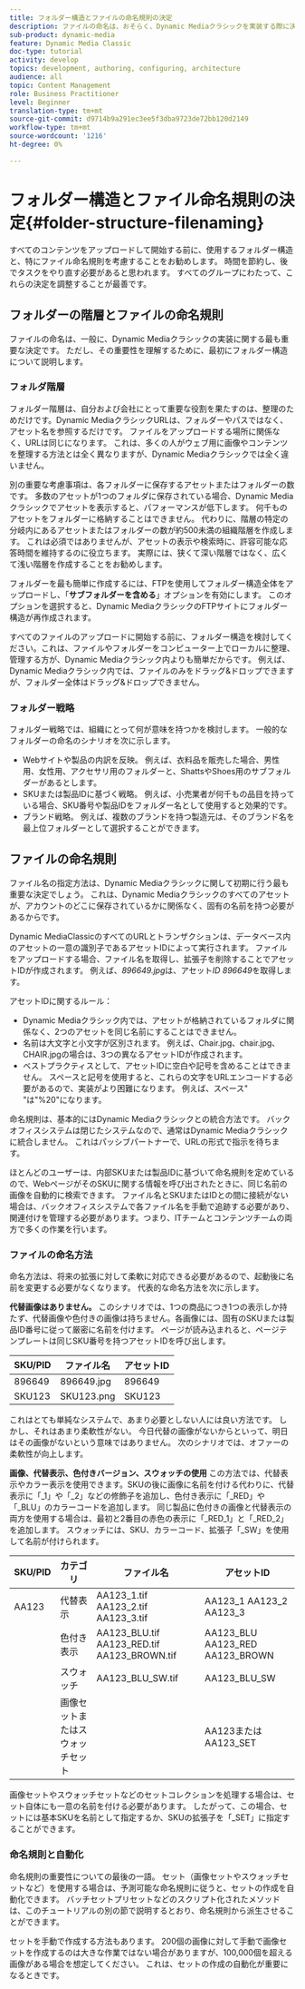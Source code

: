 ```yaml
---
title: フォルダー構造とファイルの命名規則の決定
description: ファイルの命名は、おそらく、Dynamic Mediaクラシックを実装する際に決定する最も重要な決定です。 フォルダー構造も重要です。 フォルダー構造とファイル名に対して、これが非常に重要で考えられる方法について説明します。
sub-product: dynamic-media
feature: Dynamic Media Classic
doc-type: tutorial
activity: develop
topics: development, authoring, configuring, architecture
audience: all
topic: Content Management
role: Business Practitioner
level: Beginner
translation-type: tm+mt
source-git-commit: d9714b9a291ec3ee5f3dba9723de72bb120d2149
workflow-type: tm+mt
source-wordcount: '1216'
ht-degree: 0%

---
```



# フォルダー構造とファイル命名規則の決定{#folder-structure-filenaming}

すべてのコンテンツをアップロードして開始する前に、使用するフォルダー構造と、特にファイル命名規則を考慮することをお勧めします。 時間を節約し、後でタスクをやり直す必要があると思われます。 すべてのグループにわたって、これらの決定を調整することが最善です。

## フォルダーの階層とファイルの命名規則

ファイルの命名は、一般に、Dynamic Mediaクラシックの実装に関する最も重要な決定です。 ただし、その重要性を理解するために、最初にフォルダー構造について説明します。

### フォルダ階層

フォルダー階層は、自分および会社にとって重要な役割を果たすのは、整理のためだけです。Dynamic MediaクラシックURLは、フォルダーやパスではなく、アセット名を参照するだけです。 ファイルをアップロードする場所に関係なく、URLは同じになります。 これは、多くの人がウェブ用に画像やコンテンツを整理する方法とは全く異なりますが、Dynamic Mediaクラシックでは全く違いません。

別の重要な考慮事項は、各フォルダーに保存するアセットまたはフォルダーの数です。 多数のアセットが1つのフォルダに保存されている場合、Dynamic Mediaクラシックでアセットを表示すると、パフォーマンスが低下します。 何千ものアセットをフォルダーに格納することはできません。 代わりに、階層の特定の分岐内にあるアセットまたはフォルダーの数が約500未満の組織階層を作成します。 これは必須ではありませんが、アセットの表示や検索時に、許容可能な応答時間を維持するのに役立ちます。 実際には、狭くて深い階層ではなく、広くて浅い階層を作成することをお勧めします。

フォルダーを最も簡単に作成するには、FTPを使用してフォルダー構造全体をアップロードし、「**サブフォルダーを含める**」オプションを有効にします。 このオプションを選択すると、Dynamic MediaクラシックのFTPサイトにフォルダー構造が再作成されます。

すべてのファイルのアップロードに開始する前に、フォルダー構造を検討してください。これは、ファイルやフォルダーをコンピューター上でローカルに整理、管理する方が、Dynamic Mediaクラシック内よりも簡単だからです。 例えば、Dynamic Mediaクラシック内では、ファイルのみをドラッグ&amp;ドロップできますが、フォルダー全体はドラッグ&amp;ドロップできません。

### フォルダー戦略

フォルダー戦略では、組織にとって何が意味を持つかを検討します。 一般的なフォルダーの命名のシナリオを次に示します。

- Webサイトや製品の内訳を反映。 例えば、衣料品を販売した場合、男性用、女性用、アクセサリ用のフォルダーと、ShattsやShoes用のサブフォルダーがあるとします。
- SKUまたは製品IDに基づく戦略。 例えば、小売業者が何千もの品目を持っている場合、SKU番号や製品IDをフォルダー名として使用すると効果的です。
- ブランド戦略。 例えば、複数のブランドを持つ製造元は、そのブランド名を最上位フォルダーとして選択することができます。

## ファイルの命名規則

ファイル名の指定方法は、Dynamic Mediaクラシックに関して初期に行う最も重要な決定でしょう。 これは、Dynamic Mediaクラシックのすべてのアセットが、アカウントのどこに保存されているかに関係なく、固有の名前を持つ必要があるからです。

Dynamic MediaClassicのすべてのURLとトランザクションは、データベース内のアセットの一意の識別子であるアセットIDによって実行されます。 ファイルをアップロードする場合、ファイル名を取得し、拡張子を削除することでアセットIDが作成されます。 例えば、_896649.jpg_&#x200B;は、アセット&#x200B;_ID 896649_&#x200B;を取得します。

アセットIDに関するルール：

- Dynamic Mediaクラシック内では、アセットが格納されているフォルダに関係なく、2つのアセットを同じ名前にすることはできません。
- 名前は大文字と小文字が区別されます。 例えば、Chair.jpg、chair.jpg、CHAIR.jpgの場合は、3つの異なるアセットIDが作成されます。
- ベストプラクティスとして、アセットIDに空白や記号を含めることはできません。 スペースと記号を使用すると、これらの文字をURLエンコードする必要があるので、実装がより困難になります。 例えば、スペース&quot; &quot;は&quot;%20&quot;になります。

命名規則は、基本的にはDynamic Mediaクラシックとの統合方法です。 バックオフィスシステムは閉じたシステムなので、通常はDynamic Mediaクラシックに統合しません。 これはパッシブパートナーで、URLの形式で指示を待ちます。

ほとんどのユーザーは、内部SKUまたは製品IDに基づいて命名規則を定めているので、WebページがそのSKUに関する情報を呼び出されたときに、同じ名前の画像を自動的に検索できます。 ファイル名とSKUまたはIDとの間に接続がない場合は、バックオフィスシステムで各ファイル名を手動で追跡する必要があり、関連付けを管理する必要があります。つまり、ITチームとコンテンツチームの両方で多くの作業を行います。

### ファイルの命名方法

命名方法は、将来の拡張に対して柔軟に対応できる必要があるので、起動後に名前を変更する必要がなくなります。 代表的な命名方法を次に示します。

**代替画像はありません。** このシナリオでは、1つの商品につき1つの表示しか持たず、代替画像や色付きの画像は持ちません。各画像には、固有のSKUまたは製品ID番号に従って厳密に名前を付けます。 ページが読み込まれると、ページテンプレートは同じSKU番号を持つアセットIDを呼び出します。

| SKU/PID | ファイル名 | アセットID |
| ------- | ---------- | -------- |
| 896649 | 896649.jpg | 896649 |
| SKU123 | SKU123.png | SKU123 |

これはとても単純なシステムで、あまり必要としない人には良い方法です。 しかし、それはあまり柔軟性がない。 今日代替の画像がないからといって、明日はその画像がないという意味ではありません。 次のシナリオでは、オファーの柔軟性が向上します。

**画像、代替表示、色付きバージョン、スウォッチの使用** この方法では、代替表示やカラー表示を使用できます。SKUの後に画像に名前を付ける代わりに、代替表示に「_1」や「_2」などの修飾子を追加し、色付き表示に「_RED」や「_BLU」のカラーコードを追加します。 同じ製品に色付きの画像と代替表示の両方を使用する場合は、最初と2番目の赤色の表示に「_RED_1」と「_RED_2」を追加します。 スウォッチには、SKU、カラーコード、拡張子「_SW」を使用して名前が付けられます。

| SKU/PID | カテゴリ | ファイル名 | アセットID |
| ------- | ----------------------- | ------------------------------------------- | ------------------------------- |
| AA123 | 代替表示 | AA123_1.tif AA123_2.tif AA123_3.tif | AA123_1 AA123_2 AA123_3 |
|  | 色付き表示 | AA123_BLU.tif AA123_RED.tif AA123_BROWN.tif | AA123_BLU AA123_RED AA123_BROWN |
|  | スウォッチ | AA123_BLU_SW.tif | AA123_BLU_SW |
|  | 画像セットまたはスウォッチセット |  | AA123またはAA123_SET | — |

画像セットやスウォッチセットなどのセットコレクションを処理する場合は、セット自体にも一意の名前を付ける必要があります。 したがって、この場合、セットには基本SKUを名前として指定するか、SKUの拡張子を「_SET」に指定することができます。

### 命名規則と自動化

命名規則の重要性についての最後の一語。 セット（画像セットやスウォッチセットなど）を使用する場合は、予測可能な命名規則に従うと、セットの作成を自動化できます。 バッチセットプリセットなどのスクリプト化されたメソッドは、このチュートリアルの別の節で説明するとおり、命名規則から派生させることができます。

セットを手動で作成する方法もあります。 200個の画像に対して手動で画像セットを作成するのは大きな作業ではない場合がありますが、100,000個を超える画像がある場合を想定してください。 これは、セットの作成の自動化が重要になるときです。
